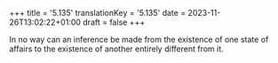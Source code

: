 +++
title = '5.135'
translationKey = '5.135'
date = 2023-11-26T13:02:22+01:00
draft = false
+++

In no way can an inference be made from the existence of one state of affairs to the existence of another entirely different from it.
